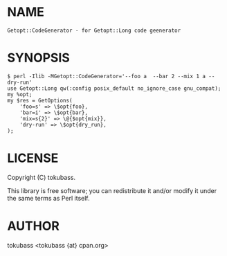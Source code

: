 # NAME

    Getopt::CodeGenerator - for Getopt::Long code geenerator

# SYNOPSIS

    $ perl -Ilib -MGetopt::CodeGenerator='--foo a  --bar 2 --mix 1 a --dry-run'
    use Getopt::Long qw(:config posix_default no_ignore_case gnu_compat);
    my %opt;
    my $res = GetOptions(
        'foo=s' => \$opt{foo},
        'bar=i' => \$opt{bar},
        'mix=s{2}' => \@{$opt{mix}},
        'dry-run' => \$opt{dry_run},
    );

# LICENSE

Copyright (C) tokubass.

This library is free software; you can redistribute it and/or modify
it under the same terms as Perl itself.

# AUTHOR

tokubass &lt;tokubass {at} cpan.org>
